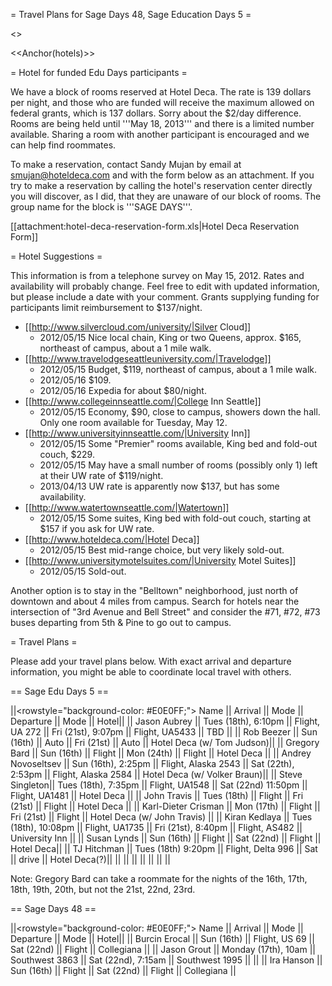= Travel Plans for Sage Days 48, Sage Education Days 5 =

<<TableOfContents>>

<<Anchor(hotels)>>

= Hotel for funded Edu Days participants =

We have a block of rooms reserved at Hotel Deca.  The rate is 139 dollars per night, and those who are funded will receive the maximum allowed on federal grants, which is 137 dollars.  Sorry about the $2/day difference.  Rooms are being held until '''May 18, 2013''' and there is a limited number available.  Sharing a room with another participant is encouraged and we can help find roommates.

To make a reservation, contact Sandy Mujan by email at smujan@hoteldeca.com and with the form below as an attachment.  If you try to make a reservation by calling the hotel's reservation center directly you will discover, as I did, that they are unaware of our block of rooms.   The group name for the block  is '''SAGE DAYS'''.

[[attachment:hotel-deca-reservation-form.xls|Hotel Deca Reservation Form]]

= Hotel Suggestions =

This information is from a telephone survey on May 15, 2012.  Rates and availability will probably change.  Feel free to edit with updated information, but please include a date with your comment.  Grants supplying funding for participants limit reimbursement to $137/night.

 * [[http://www.silvercloud.com/university/|Silver Cloud]]
   * 2012/05/15 Nice local chain, King or two Queens, approx. $165, northeast of campus, about a 1 mile walk.
 * [[http://www.travelodgeseattleuniversity.com/|Travelodge]]
   * 2012/05/15 Budget, $119, northeast of campus, about a 1 mile walk.
   * 2012/05/16 $109.
   * 2012/05/16 Expedia for about $80/night.
 * [[http://www.collegeinnseattle.com/|College Inn Seattle]]
   * 2012/05/15 Economy, $90, close to campus, showers down the hall.  Only one room available for Tuesday, May 12.
 * [[http://www.universityinnseattle.com/|University Inn]]
   * 2012/05/15 Some "Premier" rooms available, King bed and fold-out couch, $229.
   * 2012/05/15 May have a small number of rooms (possibly only 1) left at their UW rate of $119/night.
   * 2013/04/13 UW rate is apparently now $137, but has some availability.
 * [[http://www.watertownseattle.com/|Watertown]]
   * 2012/05/15 Some suites, King bed with fold-out couch, starting at $157 if you ask for UW rate.
 * [[http://www.hoteldeca.com/|Hotel Deca]]
   * 2012/05/15 Best mid-range choice, but very likely sold-out.
 * [[http://www.universitymotelsuites.com/|University Motel Suites]]
   * 2012/05/15 Sold-out.

Another option is to stay in the "Belltown" neighborhood, just north of downtown and about 4 miles from campus.  Search for hotels near the intersection of "3rd Avenue and Bell Street" and consider the #71, #72, #73 buses departing from 5th & Pine to go out to campus.

= Travel Plans =

Please add your travel plans below.   With exact arrival and departure information, you might be able to coordinate local travel with others.

== Sage Edu Days 5 ==

||<rowstyle="background-color: #E0E0FF;"> Name ||  Arrival || Mode || Departure || Mode || Hotel||
|| Jason Aubrey || Tues (18th), 6:10pm || Flight, UA 272 || Fri (21st), 9:07pm || Flight, UA5433 || TBD ||
|| Rob Beezer              || Sun   (16th)          || Auto               || Fri    (21st)          || Auto               || Hotel Deca (w/ Tom Judson)||
|| Gregory Bard || Sun (16th) || Flight || Mon (24th) || Flight || Hotel Deca ||
|| Andrey Novoseltsev || Sun (16th), 2:25pm || Flight, Alaska 2543 || Sat (22th), 2:53pm || Flight, Alaska 2584 || Hotel Deca (w/ Volker Braun)||
|| Steve Singleton|| Tues (18th), 7:35pm || Flight, UA1548 || Sat (22nd) 11:50pm || Flight, UA1481 || Hotel Deca ||
|| John Travis || Tues (18th) || Flight || Fri (21st) || Flight || Hotel Deca ||
|| Karl-Dieter Crisman || Mon (17th) || Flight || Fri (21st) || Flight || Hotel Deca (w/ John Travis) ||
|| Kiran Kedlaya || Tues (18th), 10:08pm || Flight, UA1735 || Fri (21st), 8:40pm || Flight, AS482 || University Inn ||
|| Susan Lynds   || Sun (16th)       || Flight || Sat (22nd) || Flight || Hotel Deca||
|| TJ Hitchman   || Tues (18th) 9:20pm || Flight, Delta 996 || Sat || drive || Hotel Deca(?)||
||               ||              ||                ||               ||                || ||

Note: Gregory Bard can take a roommate for the nights of the 16th, 17th, 18th, 19th, 20th, but not the 21st, 22nd, 23rd.

== Sage Days 48 ==

||<rowstyle="background-color: #E0E0FF;"> Name ||  Arrival || Mode || Departure || Mode || Hotel||
|| Burcin Erocal || Sun (16th)   || Flight, US 69  || Sat (22nd)    || Flight || Collegiana ||
|| Jason Grout   || Monday (17th), 10am || Southwest 3863 || Sat (22nd), 7:15am   ||  Southwest 1995   ||  ||
|| Ira Hanson    || Sun (16th)   || Flight || Sat (22nd) || Flight || Collegiana ||
